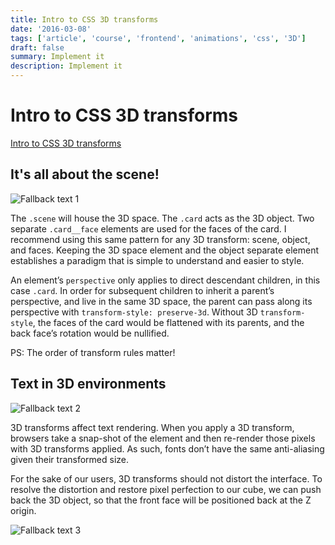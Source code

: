 ```yaml
---
title: Intro to CSS 3D transforms
date: '2016-03-08'
tags: ['article', 'course', 'frontend', 'animations', 'css', '3D']
draft: false
summary: Implement it
description: Implement it
---
```


# Intro to CSS 3D transforms

[Intro to CSS 3D transforms](https://3dtransforms.desandro.com/)


## It's all about the scene!

![Fallback text 1](/static/assets/pasted-image-20221128192742.png)


The `.scene` will house the 3D space. The `.card` acts as the 3D object. Two separate `.card__face` elements are used for the faces of the card. I recommend using this same pattern for any 3D transform: scene, object, and faces. Keeping the 3D space element and the object separate element establishes a paradigm that is simple to understand and easier to style.

An element’s `perspective` only applies to direct descendant children, in this case `.card`. In order for subsequent children to inherit a parent’s perspective, and live in the same 3D space, the parent can pass along its perspective with `transform-style: preserve-3d`. Without 3D `transform-style`, the faces of the card would be flattened with its parents, and the back face’s rotation would be nullified.

PS: The order of transform rules matter!

## Text in 3D environments

![Fallback text 2](/static/assets/pasted-image-20221128194326.png)


3D transforms affect text rendering. When you apply a 3D transform, browsers take a snap-shot of the element and then re-render those pixels with 3D transforms applied. As such, fonts don’t have the same anti-aliasing given their transformed size.

For the sake of our users, 3D transforms should not distort the interface. To resolve the distortion and restore pixel perfection to our cube, we can push back the 3D object, so that the front face will be positioned back at the Z origin.

![Fallback text 3](/static/assets/pasted-image-20221128194311.png)




